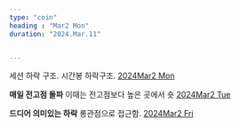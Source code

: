```yaml
---
type: "coin"
heading : "Mar2 Mon"
duration: "2024.Mar.11"


---
```

 



세션 하락 구조. 시간봉 하락구조.
[2024Mar2 Mon](/todo/images/Document2024Mar2-Mon.pdf)


**매일 전고점 돌파** 이때는 전고점보다 높은 곳에서 숏
[2024Mar2 Tue](/todo/images/Document2024Mar2-Tue.pdf)



**드디어 의미있는 하락** 롱관점으로 접근함. 
[2024Mar2 Fri](/todo/images/Document2024Mar2-Fri.pdf)


